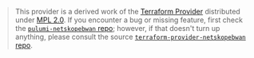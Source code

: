 > This provider is a derived work of the [Terraform Provider](https://github.com/terraform-providers/terraform-provider-netskopebwan)
> distributed under [MPL 2.0](https://www.mozilla.org/en-US/MPL/2.0/). If you encounter a bug or missing feature,
> first check the [`pulumi-netskopebwan` repo](/issues); however, if that doesn't turn up anything,
> please consult the source [`terraform-provider-netskopebwan` repo](https://github.com/terraform-providers/terraform-provider-netskopebwan/issues).
